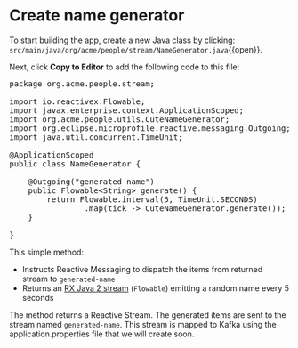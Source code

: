 # Create name generator

To start building the app, create a new Java class by clicking: `src/main/java/org/acme/people/stream/NameGenerator.java`{{open}}.

Next, click **Copy to Editor** to add the following code to this file:

<pre class="file" data-filename="./src/main/java/org/acme/people/stream/NameGenerator.java" data-target="replace">
package org.acme.people.stream;

import io.reactivex.Flowable;
import javax.enterprise.context.ApplicationScoped;
import org.acme.people.utils.CuteNameGenerator;
import org.eclipse.microprofile.reactive.messaging.Outgoing;
import java.util.concurrent.TimeUnit;

@ApplicationScoped
public class NameGenerator {

    @Outgoing("generated-name")           
    public Flowable&lt;String&gt; generate() {  
        return Flowable.interval(5, TimeUnit.SECONDS)
                .map(tick -> CuteNameGenerator.generate());
    }

}
</pre>

This simple method:

* Instructs Reactive Messaging to dispatch the items from returned stream to `generated-name`
* Returns an [RX Java 2 stream](https://github.com/ReactiveX/RxJava) (`Flowable`) emitting a random name every 5 seconds

The method returns a Reactive Stream. The generated items are sent to the stream named `generated-name`. This stream is
mapped to Kafka using the application.properties file that we will create soon.
